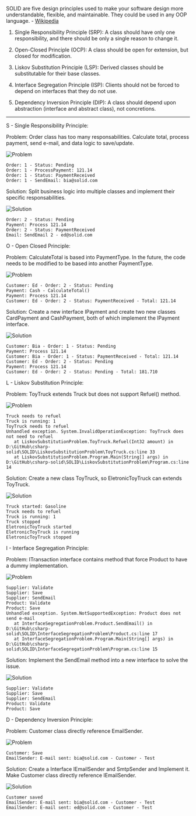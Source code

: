 SOLID are five design principles used to make your software design more understandable, flexible, and maintainable. They could be used in any OOP language. - [Wikipedia](https://en.wikipedia.org/wiki/SOLID)

1. Single Responsibility Principle (SRP): A class should have only one responsibility, and there should be only a single reason to change it.

2. Open-Closed Principle (OCP): A class should be open for extension, but closed for modification.

3. Liskov Substitution Principle (LSP): Derived classes should be substitutable for their base classes.

4. Interface Segregation Principle (ISP): Clients should not be forced to depend on interfaces that they do not use.

5. Dependency Inversion Principle (DIP): A class should depend upon abstraction (interface and abstract class), not concretions.

___________________________________________________________________________________________________________________________________________

S - Single Responsibility Principle:

Problem: Order class has too many responsabilities. Calculate total, process payment, send e-mail, and data logic to save/update.

![Problem](SOLID\SingleResponsibilityProblem\1_Single_Responsibility_Problem.png)

```
Order: 1 - Status: Pending
Order: 1 - ProcessPayment: 121.14  
Order: 1 - Status: PaymentReceived 
Order: 1 - SendEmail: bia@solid.com
```

Solution: Split business logic into multiple classes and implement their specific responsabilities.

![Solution](SOLID\SingleResponsibilitySolution\1_Single_Responsibility_Solution.png)

```
Order: 2 - Status: Pending
Payment: Process 121.14
Order: 2 - Status: PaymentReceived
Email: SendEmail 2 - ed@solid.com 
```

O - Open Closed Principle:

Problem: CalculateTotal is based into PaymentType. In the future, the code needs to be modified to be based into another PaymentType.

![Problem](SOLID\OpenCloseProblem\2_Open_Close_Problem.png )

```
Customer: Ed - Order: 2 - Status: Pending
Payment: Cash - CalculateTotal()
Payment: Process 121.14
Customer: Ed - Order: 2 - Status: PaymentReceived - Total: 121.14
``` 
Solution: Create a new interface IPayment and create two new classes CardPayment and CashPayment, both of which implement the IPayment interface.

![Solution](SOLID\OpenCloseSolution\2_Open_Close_Solution.png)

```
Customer: Bia - Order: 1 - Status: Pending
Payment: Process 121.14
Customer: Bia - Order: 1 - Status: PaymentReceived - Total: 121.14
Customer: Ed - Order: 2 - Status: Pending
Payment: Process 121.14
Customer: Ed - Order: 2 - Status: Pending - Total: 181.710  

```

L - Liskov Substitution Principle:

Problem: ToyTruck extends Truck but does not support Refuel() method.

![Problem](SOLID\LiskovSubstitutionProblem\3_Liskov_Substitution_Problem.png )

```
Truck needs to refuel
Truck is running: 1     
ToyTruck needs to refuel
Unhandled exception. System.InvalidOperationException: ToyTruck does not need to refuel
   at LiskovSubstitutionProblem.ToyTruck.Refuel(Int32 amount) in D:\GitHub\csharp-solid\SOLID\LiskovSubstitutionProblem\ToyTruck.cs:line 33
   at LiskovSubstitutionProblem.Program.Main(String[] args) in D:\GitHub\csharp-solid\SOLID\LiskovSubstitutionProblem\Program.cs:line 14   
```

Solution: Create a new class ToyTruck, so EletronicToyTruck can extends ToyTruck. 

![Solution](SOLID\LiskovSubstitutionSolution\3_Liskov_Substitution_Solution.png)

```
Truck started: Gasoline
Truck needs to refuel       
Truck is running: 1
Truck stopped
EletronicToyTruck started   
EletronicToyTruck is running
EletronicToyTruck stopped  
```

I - Interface Segregation Principle:

Problem: ITransaction interface contains method that force Product to have a dummy implementation.

![Problem](SOLID\InterfaceSegregationProblem\4_Interface_Segregation_Problem.png)

```
Supplier: Validate
Supplier: Save
Supplier: SendEmail
Product: Validate
Product: Save
Unhandled exception. System.NotSupportedException: Product does not send e-mail
   at InterfaceSegregationProblem.Product.SendEmail() in D:\GitHub\csharp-solid\SOLID\InterfaceSegregationProblem\Product.cs:line 17
   at InterfaceSegregationProblem.Program.Main(String[] args) in D:\GitHub\csharp-solid\SOLID\InterfaceSegregationProblem\Program.cs:line 15
```

Solution: Implement the SendEmail method into a new interface to solve the issue.

![Solution](SOLID\InterfaceSegregationSolution\4_Interface_Segregation_Solution.png)

```
Supplier: Validate
Supplier: Save     
Supplier: SendEmail
Product: Validate  
Product: Save   
```

D - Dependency Inversion Principle:

Problem: Customer class directly reference EmailSender.

![Problem](SOLID\DependencyInversionProblem\5_Dependency_Inversion_Problem.png)

```
Customer: Save
EmailSender: E-mail sent: bia@solid.com - Customer - Test
```

Solution: Create a Interface IEmailSender and SmtpSender and Implement it. Make Customer class directly reference IEmailSender.

![Solution](SOLID\DependencyInversionSolution\5_Dependency_Inversion_Solution.png)

```
Customer saved
EmailSender: E-mail sent: bia@solid.com - Customer - Test
EmailSender: E-mail sent: ed@solid.com - Customer - Test
```
